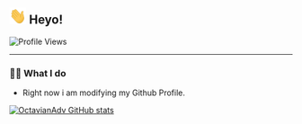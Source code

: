 ## <img src="https://raw.githubusercontent.com/ABSphreak/ABSphreak/master/gifs/Hi.gif" width="30px"> Heyo!

![Profile Views](https://komarev.com/ghpvc/?username=OctavianAdv&color=7C3138&style=flat-square)

---

### 👨‍💻 What I do

- Right now i am modifying my Github Profile.


[![OctavianAdv GitHub stats](https://github-readme-stats.vercel.app/api?username=OctavianAdv)](https://github.com/OctavianAdv/github-readme-stats)